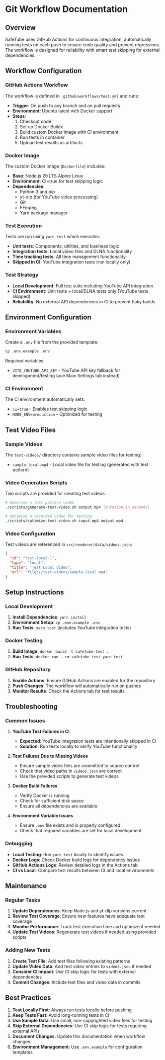 # Git Workflow Documentation

## Overview

SafeTube uses GitHub Actions for continuous integration, automatically running tests on each push to ensure code quality and prevent regressions. The workflow is designed for reliability with smart test skipping for external dependencies.

## Workflow Configuration

### GitHub Actions Workflow

The workflow is defined in `.github/workflows/test.yml` and runs:

- **Trigger**: On push to any branch and on pull requests
- **Environment**: Ubuntu latest with Docker support
- **Steps**:
  1. Checkout code
  2. Set up Docker Buildx
  3. Build custom Docker image with CI environment
  4. Run tests in container
  5. Upload test results as artifacts

### Docker Image

The custom Docker image (`Dockerfile`) includes:

- **Base**: Node.js 20 LTS Alpine Linux
- **Environment**: CI=true for test skipping logic
- **Dependencies**: 
  - Python 3 and pip
  - yt-dlp (for YouTube video processing)
  - Git
  - FFmpeg
  - Yarn package manager

### Test Execution

Tests are run using `yarn test` which executes:

- **Unit tests**: Components, utilities, and business logic
- **Integration tests**: Local video files and DLNA functionality
- **Time tracking tests**: All time management functionality
- **Skipped in CI**: YouTube integration tests (run locally only)

### Test Strategy

- **Local Development**: Full test suite including YouTube API integration
- **CI Environment**: Unit tests + local/DLNA tests only (YouTube tests skipped)
- **Reliability**: No external API dependencies in CI to prevent flaky builds

## Environment Configuration

### Environment Variables

Create a `.env` file from the provided template:

```bash
cp .env.example .env
```

Required variables:
- `VITE_YOUTUBE_API_KEY` - YouTube API key fallback for development/testing (use Main Settings tab instead)

### CI Environment

The CI environment automatically sets:
- `CI=true` - Enables test skipping logic
- `NODE_ENV=production` - Optimized for testing

## Test Video Files

### Sample Videos

The `test-videos/` directory contains sample video files for testing:

- `sample-local.mp4` - Local video file for testing (generated with test pattern)

### Video Generation Scripts

Two scripts are provided for creating test videos:

```bash
# Generate a test pattern video
./scripts/generate-test-video.sh output.mp4 [duration_in_seconds]

# Optimize a recorded video for testing
./scripts/optimize-test-video.sh input.mp4 output.mp4
```

### Video Configuration

Test videos are referenced in `src/renderer/data/videos.json`:

```json
{
  "id": "test-local-1",
  "type": "local",
  "title": "Test Local Video",
  "url": "file://test-videos/sample-local.mp4"
}
```

## Setup Instructions

### Local Development

1. **Install Dependencies**: `yarn install`
2. **Environment Setup**: `cp .env.example .env`
3. **Run Tests**: `yarn test` (includes YouTube integration tests)

### Docker Testing

1. **Build Image**: `docker build -t safetube-test .`
2. **Run Tests**: `docker run --rm safetube-test yarn test`

### GitHub Repository

1. **Enable Actions**: Ensure GitHub Actions are enabled for the repository
2. **Push Changes**: The workflow will automatically run on pushes
3. **Monitor Results**: Check the Actions tab for test results

## Troubleshooting

### Common Issues

1. **YouTube Test Failures in CI**
   - **Expected**: YouTube integration tests are intentionally skipped in CI
   - **Solution**: Run tests locally to verify YouTube functionality

2. **Test Failures Due to Missing Videos**
   - Ensure sample video files are committed to source control
   - Check that video paths in `videos.json` are correct
   - Use the provided scripts to generate test videos

3. **Docker Build Failures**
   - Verify Docker is running
   - Check for sufficient disk space
   - Ensure all dependencies are available

4. **Environment Variable Issues**
   - Ensure `.env` file exists and is properly configured
   - Check that required variables are set for local development

### Debugging

- **Local Testing**: Run `yarn test` locally to identify issues
- **Docker Logs**: Check Docker build logs for dependency issues
- **GitHub Actions Logs**: Review detailed logs in the Actions tab
- **CI vs Local**: Compare test results between CI and local environments

## Maintenance

### Regular Tasks

1. **Update Dependencies**: Keep Node.js and yt-dlp versions current
2. **Review Test Coverage**: Ensure new features have adequate test coverage
3. **Monitor Performance**: Track test execution time and optimize if needed
4. **Update Test Videos**: Regenerate test videos if needed using provided scripts

### Adding New Tests

1. **Create Test File**: Add test files following existing patterns
2. **Update Video Data**: Add test video entries to `videos.json` if needed
3. **Consider CI Impact**: Use CI skip logic for tests with external dependencies
4. **Commit Changes**: Include test files and video data in commits

## Best Practices

1. **Test Locally First**: Always run tests locally before pushing
2. **Keep Tests Fast**: Avoid long-running tests in CI
3. **Use Sample Data**: Use small, non-copyrighted video files for testing
4. **Skip External Dependencies**: Use CI skip logic for tests requiring external APIs
5. **Document Changes**: Update this documentation when workflow changes
6. **Environment Management**: Use `.env.example` for configuration templates 